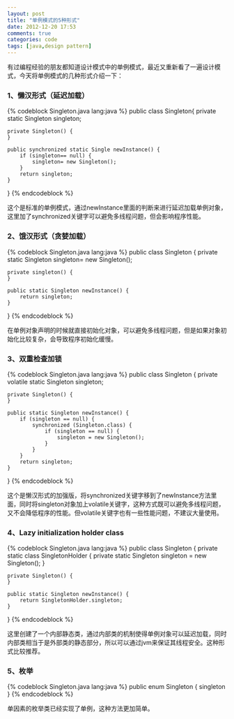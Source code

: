 ```yaml
---
layout: post
title: "单例模式的5种形式"
date: 2012-12-20 17:53
comments: true
categories: code
tags: [java,design pattern]
---
```

  
有过编程经验的朋友都知道设计模式中的单例模式，最近又重新看了一遍设计模式，今天将单例模式的几种形式介绍一下：  

<!--more-->  
### 1、懒汉形式（延迟加载）  
  
{% codeblock Singleton.java lang:java %}
public class Singleton{
    private static Singleton singleton;
    
    private Singleton() {
    }
    
    public synchronized static Single newInstance() {
        if (singleton== null) {
            singleton= new Singleton();
        }
        return singleton;
    }
}
{% endcodeblock %}   
  
这个是标准的单例模式，通过newInstance里面的判断来进行延迟加载单例对象，这里加了synchronized关键字可以避免多线程问题，但会影响程序性能。  
  
### 2、饿汉形式（贪婪加载）  
  
{% codeblock Singleton.java lang:java %}
public class Singleton {
    private static Singleton singleton= new Singleton();

    private singleton() {
    }
    
    public static Singleton newInstance() {
        return singleton;
    }
}
{% endcodeblock %}   
  
在单例对象声明的时候就直接初始化对象，可以避免多线程问题，但是如果对象初始化比较复杂，会导致程序初始化缓慢。  

### 3、双重检查加锁  
  
{% codeblock Singleton.java lang:java %}
public class Singleton {
    private volatile static Singleton singleton;

    private Singleton() {
    }

    public static Singleton newInstance() {
        if (singleton == null) {
            synchronized (Singleton.class) {
                if (singleton == null) {
                    singleton = new Singleton();
                }
            }
        }
        return singleton;
    }
}
{% endcodeblock %}   
  
这个是懒汉形式的加强版，将synchronized关键字移到了newInstance方法里面，同时将singleton对象加上volatile关键字，这种方式既可以避免多线程问题，又不会降低程序的性能。但volatile关键字也有一些性能问题，不建议大量使用。  
  
### 4、Lazy initialization holder class  
  
{% codeblock Singleton.java lang:java %}
public class Singleton {
    private static class SingletonHolder {
        private static Singleton singleton = new Singleton();
    }

    private Singleton() {
    }

    public static Singleton newInstance() {
        return SingletonHolder.singleton;
    }
}
{% endcodeblock %}   
  
这里创建了一个内部静态类，通过内部类的机制使得单例对象可以延迟加载，同时内部类相当于是外部类的静态部分，所以可以通过jvm来保证其线程安全。这种形式比较推荐。  

### 5、枚举  
  
{% codeblock Singleton.java lang:java %}
public enum Singleton {
    singleton
}
{% endcodeblock %}   

单因素的枚举类已经实现了单例，这种方法更加简单。  
  
